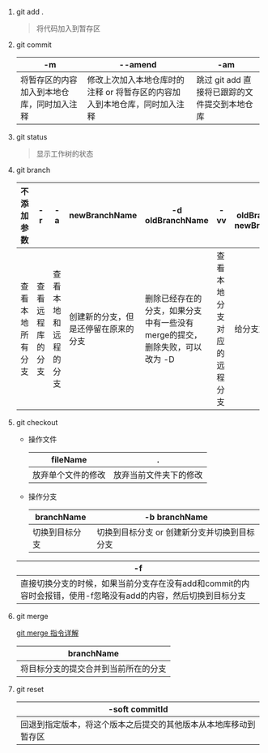 1. git add .

    > 将代码加入到暂存区

2. git commit 

    | -m                                         | --amend                                                                    | -am                                           |
    | ------------------------------------------ | -------------------------------------------------------------------------- | --------------------------------------------- |
    | 将暂存区的内容加入到本地仓库，同时加入注释 | 修改上次加入本地仓库时的注释 or 将暂存区的内容加入到本地仓库，同时加入注释 | 跳过 git add 直接将已跟踪的文件提交到本地仓库 |

3. git status 

    > 显示工作树的状态

4. git branch

    | 不添加参数       | -r               | -a                   | newBranchName                        | -d oldBranchName                                                           | -vv                        | -m oldBranchName newBranchName |
    | ---------------- | ---------------- | -------------------- | ------------------------------------ | -------------------------------------------------------------------------- | -------------------------- | ------------------------------ |
    | 查看本地所有分支 | 查看远程库的分支 | 查看本地和远程的分支 | 创建新的分支，但是还停留在原来的分支 | 删除已经存在的分支，如果分支中有一些没有merge的提交，删除失败，可以改为 -D | 查看本地分支对应的远程分支 | 给分支重命名                   |

5. git checkout

    * 操作文件  

        | fileName           | .                      |
        | ------------------ | ---------------------- |
        | 放弃单个文件的修改 | 放弃当前文件夹下的修改 |

    * 操作分支  

        | branchName     | -b branchName                                |
        | -------------- | -------------------------------------------- |
        | 切换到目标分支 | 切换到目标分支 or 创建新分支并切换到目标分支 |

    | -f                                                                                                             |
    | -------------------------------------------------------------------------------------------------------------- |
    | 直接切换分支的时候，如果当前分支存在没有add和commit的内容时会报错，使用-f忽略没有add的内容，然后切换到目标分支 |

6. git merge

    [git merge 指令详解](https://www.jianshu.com/p/58a166f24c81)

    | branchName                           |
    | ------------------------------------ |
    | 将目标分支的提交合并到当前所在的分支 |

7. git reset

    | -soft commitId                                                   |
    | ---------------------------------------------------------------- |
    | 回退到指定版本，将这个版本之后提交的其他版本从本地库移动到暂存区 |